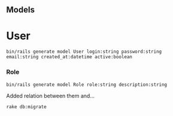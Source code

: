 ## Models
# User

```
bin/rails generate model User login:string password:string email:string created_at:datetime active:boolean
```

### Role
```
bin/rails generate model Role role:string description:string
```

Added relation between them and...
```
rake db:migrate
```